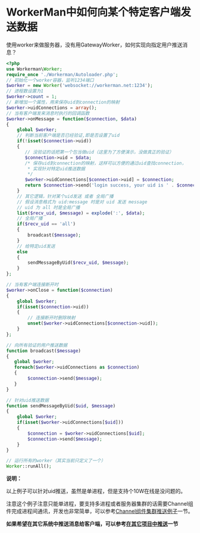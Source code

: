 # WorkerMan中如何向某个特定客户端发送数据
使用worker来做服务器，没有用GatewayWorker，如何实现向指定用户推送消息？

```php
<?php
use Workerman\Worker;
require_once './Workerman/Autoloader.php';
// 初始化一个worker容器，监听1234端口
$worker = new Worker('websocket://workerman.net:1234');
// 进程数设置为1
$worker->count = 1;
// 新增加一个属性，用来保存uid到connection的映射
$worker->uidConnections = array();
// 当有客户端发来消息时执行的回调函数
$worker->onMessage = function($connection, $data)
{
    global $worker;
    // 判断当前客户端是否已经验证,即是否设置了uid
    if(!isset($connection->uid))
    {
       // 没验证的话把第一个包当做uid（这里为了方便演示，没做真正的验证）
       $connection->uid = $data;
       /* 保存uid到connection的映射，这样可以方便的通过uid查找connection，
        * 实现针对特定uid推送数据
        */
       $worker->uidConnections[$connection->uid] = $connection;
       return $connection->send('login success, your uid is ' . $connection->uid);
    }
    // 其它逻辑，针对某个uid发送 或者 全局广播
    // 假设消息格式为 uid:message 时是对 uid 发送 message
    // uid 为 all 时是全局广播
    list($recv_uid, $message) = explode(':', $data);
    // 全局广播
    if($recv_uid == 'all')
    {
        broadcast($message);
    }
    // 给特定uid发送
    else
    {
        sendMessageByUid($recv_uid, $message);
    }
};

// 当有客户端连接断开时
$worker->onClose = function($connection)
{
    global $worker;
    if(isset($connection->uid))
    {
        // 连接断开时删除映射
        unset($worker->uidConnections[$connection->uid]);
    }
};

// 向所有验证的用户推送数据
function broadcast($message)
{
   global $worker;
   foreach($worker->uidConnections as $connection)
   {
        $connection->send($message);
   }
}

// 针对uid推送数据
function sendMessageByUid($uid, $message)
{
    global $worker;
    if(isset($worker->uidConnections[$uid]))
    {
        $connection = $worker->uidConnections[$uid];
        $connection->send($message);
    }
}

// 运行所有的worker（其实当前只定义了一个）
Worker::runAll();
```
**说明：**

以上例子可以针对uid推送，虽然是单进程，但是支持个10W在线是没问题的。


注意这个例子注意只能单进程，要支持多进程或者服务器集群的话需要Channel组件完成进程间通讯，开发也非常简单，可以参考[Channel组件集群推送例子](http://doc3.workerman.net/component/channel-examples.html)一节。

**如果希望在其它系统中推送消息给客户端，可以参考[在其它项目中推送](http://doc3.workerman.net/faq/push-in-other-project.html)一节**
